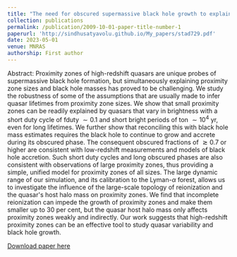 ```yaml
---
title: "The need for obscured supermassive black hole growth to explain quasar proximity zones in the epoch of reionization"
collection: publications
permalink: /publication/2009-10-01-paper-title-number-1
paperurl: 'http://sindhusatyavolu.github.io/My_papers/stad729.pdf'
date: 2023-05-01
venue: MNRAS
authorship: First author
---
```

Abstract:
Proximity zones of high-redshift quasars are unique probes of supermassive black hole formation, but simultaneously explaining proximity zone sizes and black hole masses has proved to be challenging. We study the robustness of some of the assumptions that are usually made to infer quasar lifetimes from proximity zone sizes. We show that small proximity zones can be readily explained by quasars that vary in brightness with a short duty cycle of fduty $\sim 0.1$ and short bright periods of ton $\sim 10^4$ yr, even for long lifetimes. We further show that reconciling this with black hole mass estimates requires the black hole to continue to grow and accrete during its obscured phase. The consequent obscured fractions of $\gtrsim 0.7$ or higher are consistent with low-redshift measurements and models of black hole accretion. Such short duty cycles and long obscured phases are also consistent with observations of large proximity zones, thus providing a simple, unified model for proximity zones of all sizes. The large dynamic range of our simulation, and its calibration to the Lyman-$\alpha$ forest, allows us to investigate the influence of the large-scale topology of reionization and the quasar's host halo mass on proximity zones. We find that incomplete reionization can impede the growth of proximity zones and make them smaller up to 30 per cent, but the quasar host halo mass only affects proximity zones weakly and indirectly. Our work suggests that high-redshift proximity zones can be an effective tool to study quasar variability and black hole growth.

[Download paper here](http://sindhusatyavolu.github.io/My_papers/stad729.pdf)


